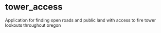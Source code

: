 # tower_access
Application for finding open roads and public land with access to fire tower lookouts throughout oregon
